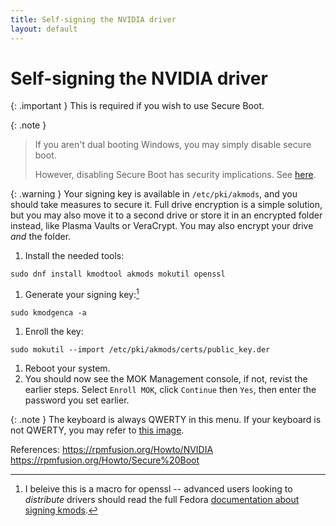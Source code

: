 ```yaml
---
title: Self-signing the NVIDIA driver
layout: default
---
```

# Self-signing the NVIDIA driver

{: .important }
This is required if you wish to use Secure Boot.

{: .note }
> If you aren't dual booting Windows, you may simply disable secure boot.
> 
> However, disabling Secure Boot has security implications. See [here](https://en.wikipedia.org/wiki/UEFI#SECURE-BOOT).

{: .warning }
Your signing key is available in `/etc/pki/akmods`, and you should take measures to secure it. Full drive encryption is a simple solution, but you may also move it to a second drive or store it in an encrypted folder instead, like Plasma Vaults or VeraCrypt. You may also encrypt your drive *and* the folder.

1. Install the needed tools:
```
sudo dnf install kmodtool akmods mokutil openssl
```
1. Generate your signing key:[^kmodgenca]
```
sudo kmodgenca -a
```
1. Enroll the key:
```
sudo mokutil --import /etc/pki/akmods/certs/public_key.der
```
1. Reboot your system.
1. You should now see the MOK Management console, if not, revist the earlier steps. Select `Enroll MOK`, click `Continue` then `Yes`, then enter the password you set earlier. 

{: .note }
The keyboard is always QWERTY in this menu. If your keyboard is not QWERTY, you may refer to [this image](https://upload.wikimedia.org/wikipedia/commons/thumb/d/da/KB_United_States.svg/1920px-KB_United_States.svg.png).

[^kmodgenca]: I beleive this is a macro for openssl -- advanced users looking to *distribute* drivers should read the full Fedora [documentation about signing kmods](https://docs.fedoraproject.org/en-US/fedora/latest/system-administrators-guide/kernel-module-driver-configuration/Working_with_Kernel_Modules/#sect-signing-kernel-modules-for-secure-boot).

References:
https://rpmfusion.org/Howto/NVIDIA
https://rpmfusion.org/Howto/Secure%20Boot
